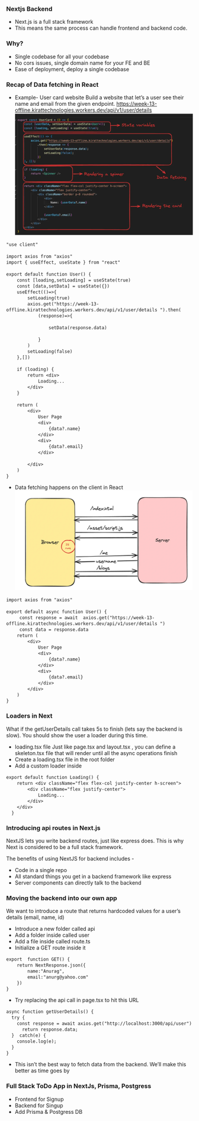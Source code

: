 ### Nextjs Backend
- Next.js is a full stack framework
- This means the same process can handle frontend and backend code.

### Why?
- Single codebase for all your codebase
- No cors issues, single domain name for your FE and BE
- Ease of deployment, deploy a single codebase

### Recap of Data fetching in React

- Example- User card website
Build a website that let’s a user see their name and email from the given endpoint.
https://week-13-offline.kirattechnologies.workers.dev/api/v1/user/details 
![Nextjs-datafetch](../../images/nextjs-datafetch.webp)

```
"use client"

import axios from "axios"
import { useEffect, useState } from "react"

export default function User() {
    const [loading,setLoading] = useState(true)
    const [data,setData] = useState({})
    useEffect(()=>{
        setLoading(true)
        axios.get("https://week-13-offline.kirattechnologies.workers.dev/api/v1/user/details ").then(
            (response)=>{
                
                setData(response.data)
                
            }
        )
        setLoading(false)
    },[])

    if (loading) {
        return <div>
            Loading...
        </div>
    }
  
    return (
        <div>
            User Page
            <div>
                {data?.name}     
            </div>
            <div> 
                {data?.email}
            </div>
            
        </div>
    )
}
```

- Data fetching happens on the client in React
![Waterfalling](../../images/waterfalling_react.webp)
```
import axios from "axios"

export default async function User() {
     const response = await  axios.get("https://week-13-offline.kirattechnologies.workers.dev/api/v1/user/details ")
     const data = response.data
    return (
        <div>
            User Page
            <div>
                {data?.name}     
            </div>
            <div> 
                {data?.email}
            </div>
        </div>
    )
}
```

### Loaders in Next
What if the getUserDetails call takes 5s to finish (lets say the backend is slow). You should show the user a loader during this time.

- loading.tsx file
Just like page.tsx and layout.tsx , you can define a skeleton.tsx file that will render until all the async operations finish
- Create a loading.tsx file in the root folder
- Add a custom loader inside

```
export default function Loading() {
    return <div className="flex flex-col justify-center h-screen">
        <div className="flex justify-center">
            Loading...
        </div>
    </div>
  }
```

### Introducing api routes in Next.js

NextJS lets you write backend routes, just like express does.
This is why Next is considered to be a full stack framework.

The benefits of using NextJS for backend includes - 
- Code in a single repo
- All standard things you get in a backend framework like express
- Server components can directly talk to the backend
 
### Moving the backend into our own app

We want to introduce a route that returns hardcoded values for a user’s details (email, name, id)
- Introduce a new folder called api
- Add a folder inside called user
- Add a file inside called route.ts
- Initialize a GET route inside it
```
export  function GET() {
    return NextResponse.json({
        name:"Anurag",
        email:"anurg@yahoo.com"
    })
}
```

- Try replacing the api call in page.tsx to hit this URL
```
async function getUserDetails() {
  try {
    const response = await axios.get("http://localhost:3000/api/user")
	  return response.data;
  }  catch(e) {
    console.log(e);
  }
}
```
- This isn’t the best way to fetch data from the backend. We’ll make this better as time goes by

### Full Stack ToDo App in NextJs, Prisma, Postgress
- Frontend for Signup
- Backend for Singup
- Add Prisma & Postgress DB

